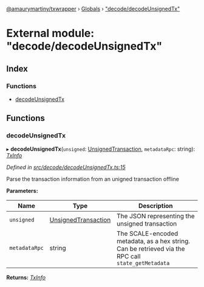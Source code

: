 [@amaurymartiny/txwrapper](../README.md) › [Globals](../globals.md) › ["decode/decodeUnsignedTx"](_decode_decodeunsignedtx_.md)

# External module: "decode/decodeUnsignedTx"

## Index

### Functions

* [decodeUnsignedTx](_decode_decodeunsignedtx_.md#decodeunsignedtx)

## Functions

###  decodeUnsignedTx

▸ **decodeUnsignedTx**(`unsigned`: [UnsignedTransaction](../interfaces/_balancetransfer_.unsignedtransaction.md), `metadataRpc`: string): *[TxInfo](../interfaces/_balancetransfer_.txinfo.md)*

*Defined in [src/decode/decodeUnsignedTx.ts:15](https://github.com/amaurymartiny/polkadotjs-wrapper/blob/e82c558/src/decode/decodeUnsignedTx.ts#L15)*

Parse the transaction information from an unigned transaction offline

**Parameters:**

Name | Type | Description |
------ | ------ | ------ |
`unsigned` | [UnsignedTransaction](../interfaces/_balancetransfer_.unsignedtransaction.md) | The JSON representing the unsigned transaction |
`metadataRpc` | string | The SCALE-encoded metadata, as a hex string. Can be retrieved via the RPC call `state_getMetadata`  |

**Returns:** *[TxInfo](../interfaces/_balancetransfer_.txinfo.md)*
